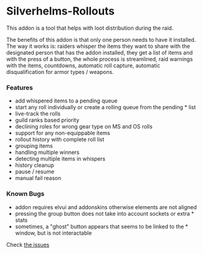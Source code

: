 # Silverhelms-Rollouts
This addon is a tool that helps with loot distribution during the raid.

The benefits of this addon is that only one person needs to have it installed.
The way it works is: raiders whisper the items they want to share with the designated person that has the addon installed, they get a list of items and with the press of a button, the whole process is streamlined, raid warnings with the items, countdowns, automatic roll capture, automatic disqualification for armor types / weapons.
 
### Features
* add whispered items to a pending queue
* start any roll individually or create a rolling queue from the pending * list
* live-track the rolls
* guild ranks based priority
* declining roles for wrong gear type on MS and OS rolls
* support for any non-equippable items
* rollout history with complete roll list
* grouping items
* handling multiple winners
* detecting multiple items in whispers
* history cleanup
* pause / resume
* manual fail reason

### Known Bugs
* addon requires elvui and addonskins otherwise elements are not aligned
* pressing the group button does not take into account sockets or extra * stats
* sometimes, a "ghost" button appears that seems to be linked to the * window, but is not interactable

Check [the issues](https://github.com/StefanPuia/silverhelms-rollout/issues)